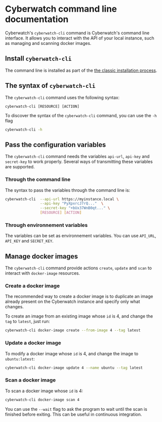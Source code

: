 # Cyberwatch command line documentation

Cyberwatch's `cyberwatch-cli` command is Cyberwatch's command line interface. It
allows you to interact with the API of your local instance, such as managing and
scanning docker images.

## Install `cyberwatch-cli`

The command line is installed as part of the [the classic installation
process](../README.md#Installation).

## The syntax of `cyberwatch-cli`

The `cyberwatch-cli` command uses the following syntax:

```
cyberwatch-cli [RESOURCE] [ACTION]
```

To discover the syntax of the `cyberwatch-cli` command, you can use the `-h` flag

```sh
cyberwatch-cli -h
```

## Pass the configuration variables

The `cyberwatch-cli` command needs the variables `api-url`, `api-key` and
`secret-key` to work properly. Several ways of transmitting these variables are
supported.

### Through the command line

The syntax to pass the variables through the command line is:

```sh
cyberwatch-cli  --api-url https://myinstance.local \
                --api-key "PyXpxrcJ7rQ..."  \
                --secret-key "+bUx37WnB0qt..." \
                [RESOURCE] [ACTION]
```

### Through environnement variables

The variables can be set as environnement variables. You can use `API_URL`,
`API_KEY` and `SECRET_KEY`.

## Manage docker images

The `cyberwatch-cli` command provide actions `create`, `update` and `scan` to
interact with `docker-image` resources.

### Create a docker image

The recommended way to create a docker image is to duplicate an image already
present on the Cyberwatch instance and specify only what changes.

To create an image from an existing image whose `id` is 4, and change the `tag`
to `latest`, just run:

```sh
cyberwatch-cli docker-image create --from-image 4 --tag latest
```

### Update a docker image

To modify a docker image whose `id` is 4, and change the image to `ubuntu:latest`:

```sh
cyberwatch-cli docker-image update 4 --name ubuntu --tag latest
```

### Scan a docker image

To scan a docker image whose `id` is 4:

```sh
cyberwatch-cli docker-image scan 4
```

You can use the `--wait` flag to ask the program to wait until the scan is
finished before exiting. This can be useful in continuous integration.
